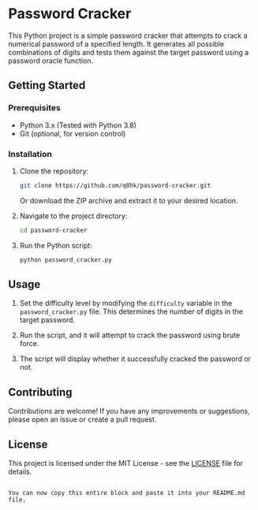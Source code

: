 # Password Cracker

This Python project is a simple password cracker that attempts to crack a numerical password of a specified length. It generates all possible combinations of digits and tests them against the target password using a password oracle function.

## Getting Started

### Prerequisites

- Python 3.x (Tested with Python 3.8)
- Git (optional, for version control)

### Installation

1. Clone the repository:

   ```bash
   git clone https://github.com/q8hk/password-cracker.git
   ```

   Or download the ZIP archive and extract it to your desired location.

2. Navigate to the project directory:

   ```bash
   cd password-cracker
   ```

3. Run the Python script:

   ```bash
   python password_cracker.py
   ```

## Usage

1. Set the difficulty level by modifying the `difficulty` variable in the `password_cracker.py` file. This determines the number of digits in the target password.

2. Run the script, and it will attempt to crack the password using brute force.

3. The script will display whether it successfully cracked the password or not.

## Contributing

Contributions are welcome! If you have any improvements or suggestions, please open an issue or create a pull request.

## License

This project is licensed under the MIT License - see the [LICENSE](LICENSE) file for details.
```

You can now copy this entire block and paste it into your README.md file.

